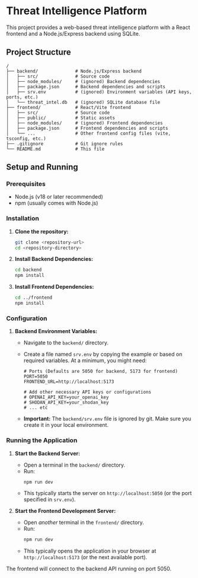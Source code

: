 # Threat Intelligence Platform

This project provides a web-based threat intelligence platform with a React frontend and a Node.js/Express backend using SQLite.

## Project Structure

```
/
├── backend/              # Node.js/Express backend
│   ├── src/              # Source code
│   ├── node_modules/     # (ignored) Backend dependencies
│   ├── package.json      # Backend dependencies and scripts
│   ├── srv.env           # (ignored) Environment variables (API keys, ports, etc.)
│   └── threat_intel.db   # (ignored) SQLite database file
├── frontend/             # React/Vite frontend
│   ├── src/              # Source code
│   ├── public/           # Static assets
│   ├── node_modules/     # (ignored) Frontend dependencies
│   ├── package.json      # Frontend dependencies and scripts
│   └── ...               # Other frontend config files (vite, tsconfig, etc.)
├── .gitignore            # Git ignore rules
└── README.md             # This file
```

## Setup and Running

### Prerequisites

- Node.js (v18 or later recommended)
- npm (usually comes with Node.js)

### Installation

1.  **Clone the repository:**
    ```bash
    git clone <repository-url>
    cd <repository-directory>
    ```
2.  **Install Backend Dependencies:**
    ```bash
    cd backend
    npm install
    ```
3.  **Install Frontend Dependencies:**
    ```bash
    cd ../frontend
    npm install
    ```

### Configuration

1.  **Backend Environment Variables:**

    - Navigate to the `backend/` directory.
    - Create a file named `srv.env` by copying the example or based on required variables. At a minimum, you might need:

      ```env
      # Ports (Defaults are 5050 for backend, 5173 for frontend)
      PORT=5050
      FRONTEND_URL=http://localhost:5173

      # Add other necessary API keys or configurations
      # OPENAI_API_KEY=your_openai_key
      # SHODAN_API_KEY=your_shodan_key
      # ... etc
      ```

    - **Important:** The `backend/srv.env` file is ignored by git. Make sure you create it in your local environment.

### Running the Application

1.  **Start the Backend Server:**

    - Open a terminal in the `backend/` directory.
    - Run:
      ```bash
      npm run dev
      ```
    - This typically starts the server on `http://localhost:5050` (or the port specified in `srv.env`).

2.  **Start the Frontend Development Server:**
    - Open _another_ terminal in the `frontend/` directory.
    - Run:
      ```bash
      npm run dev
      ```
    - This typically opens the application in your browser at `http://localhost:5173` (or the next available port).

The frontend will connect to the backend API running on port 5050.
